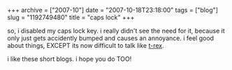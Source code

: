 +++
archive = ["2007-10"]
date = "2007-10-18T23:18:00"
tags = ["blog"]
slug = "1192749480"
title = "caps lock"
+++

so, i disabled my caps lock key. i really didn't see the need for it,
because it only just gets accidently bumped and causes an annoyance.
i feel good about things, EXCEPT its now difficult to talk like
[t-rex][1].

i like these short blogs. i hope you do TOO!

[1]: http://www.qwantz.com

